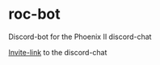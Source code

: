 # roc-bot
Discord-bot for the Phoenix II discord-chat

[Invite-link](https://discord.gg/zCSNnCT) to the discord-chat

